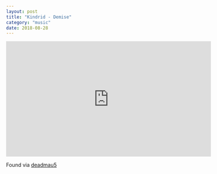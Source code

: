 ```yaml
---
layout: post
title: "Kindrid - Demise"
category: "music"
date: 2018-08-28
---
```


<iframe width="560" height="315" src="https://www.youtube.com/embed/-VaR4RJLpWA" frameborder="0" allow="autoplay; encrypted-media" allowfullscreen></iframe>

Found via [deadmau5](https://www.youtube.com/watch?v=JY76tO4qe8Q)
